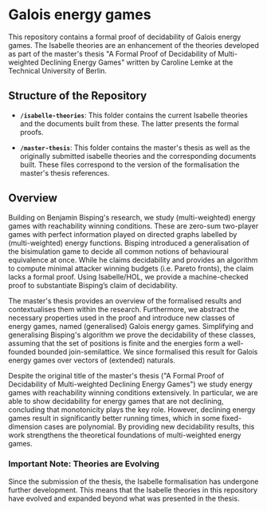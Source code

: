 # Galois energy games

This repository contains a formal proof of decidability of Galois energy games.
The Isabelle theories are an enhancement of the theories developed as part of the master's thesis "A Formal Proof of Decidability of Multi-weighted Declining Energy Games" written by Caroline Lemke at the Technical University of Berlin. 

## Structure of the Repository

- **`/isabelle-theories`**: This folder contains the current Isabelle theories and the documents built from these. The latter presents the formal proofs.
  
- **`/master-thesis`**: This folder contains the master's thesis as well as the originally submitted isabelle theories and the corresponding documents built. These files correspond to the version of the formalisation the master's thesis references.

## Overview

Building on Benjamin Bisping's research, we study (multi-weighted) energy games with reachability winning conditions. These are zero-sum two-player games with perfect information played on directed graphs labelled by (multi-weighted) energy functions. Bisping introduced a generalisation of the bisimulation game to decide all common notions of behavioural equivalence at once. While he claims decidability and provides an algorithm to compute minimal attacker winning budgets (i.e. Pareto fronts), the claim lacks a formal proof. Using Isabelle/HOL, we provide a machine-checked proof to substantiate Bisping’s claim of decidability.

The master's thesis provides an overview of the formalised results and contextualises them within the research. Furthermore, we abstract the necessary properties used in the proof and introduce new classes of energy games, named (generalised) Galois energy games. Simplifying and generalising Bisping's algorithm we prove the decidability of these classes, assuming that the set of positions is finite and the energies form a well-founded bounded join-semilattice. We since formalised this result for Galois energy games over vectors of (extended) naturals.

Despite the original title of the master's thesis ("A Formal Proof of Decidability of Multi-weighted Declining Energy Games") we study energy games with reachability winning conditions extensively. In particular, we are able to show decidability for energy games that are not declining, concluding that monotonicity plays the key role. However, declining energy games result in significantly better running times, which in some fixed-dimension cases are polynomial. By providing new decidability results, this work strengthens the theoretical foundations of multi-weighted energy games.

### Important Note: Theories are Evolving 

Since the submission of the thesis, the Isabelle formalisation has undergone further development. This means that the Isabelle theories in this repository have evolved and expanded beyond what was presented in the thesis.

